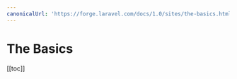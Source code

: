 ```yaml
---
canonicalUrl: 'https://forge.laravel.com/docs/1.0/sites/the-basics.html'
---
```

# The Basics

[[toc]]